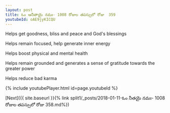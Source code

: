 ```yaml
---
layout: post
title: ఓం ఆనీతాయై నమః- 1008 రోజుల తపస్సులో రోజు  359
youtubeId: oAE9jyKICQU
---
```

 
 
Helps get goodness, bliss and peace and God's blessings
 
Helps remain focused, help generate inner energy 
 
Helps boost physical and mental health 
 
Helps remain grounded and generates a sense of gratitude towards the greater power 
 
Helps reduce bad karma
 
 
 
 


{% include youtubePlayer.html id=page.youtubeId %}
 
[Next]({{ site.baseurl }}{% link  split1/_posts/2018-01-11-ఓం నీతయై నమః- 1008 రోజుల తపస్సులో రోజు  358.md%})
 
